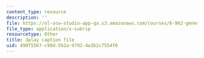 ```yaml
---
content_type: resource
description: ''
file: https://ol-ocw-studio-app-qa.s3.amazonaws.com/courses/8-962-general-relativity-spring-2020/490f5567c99d5b2a97924a3b2c7554f0_ZqF-7bjnzCU.vtt
file_type: application/x-subrip
resourcetype: Other
title: 3play caption file
uid: 490f5567-c99d-5b2a-9792-4a3b2c7554f0
---
```

